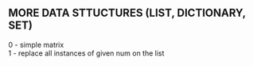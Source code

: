 ## MORE DATA STTUCTURES (LIST, DICTIONARY, SET) <br />
0 - simple matrix <br />
1 - replace all instances of given num on the list <br />
